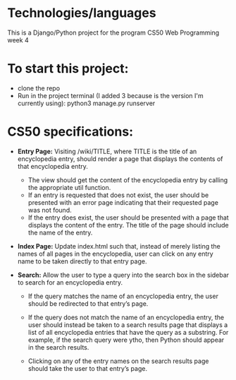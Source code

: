 # Technologies/languages

This is a Django/Python project for the program CS50 Web Programming week 4

# To start this project:

- clone the repo
- Run in the project terminal (I added 3 because is the version I'm currently using): python3 manage.py runserver

# CS50 specifications:

- **Entry Page:** Visiting /wiki/TITLE, where TITLE is the title of an encyclopedia entry, should render a page that displays the contents of that encyclopedia entry.

  - The view should get the content of the encyclopedia entry by calling the appropriate util function.
  - If an entry is requested that does not exist, the user should be presented with an error page indicating that their requested page was not found.
  - If the entry does exist, the user should be presented with a page that displays the content of the entry. The title of the page should include the name of the entry.

- **Index Page:** Update index.html such that, instead of merely listing the names of all pages in the encyclopedia, user can click on any entry name to be taken directly to that entry page.

- **Search:** Allow the user to type a query into the search box in the sidebar to search for an encyclopedia entry.

    - If the query matches the name of an encyclopedia entry, the user should be redirected to that entry’s page.

    - If the query does not match the name of an encyclopedia entry, the user should instead be taken to a search results page that displays a list of all encyclopedia entries that have the query as a substring. For example, if the search query were ytho, then Python should appear in the search results.

    - Clicking on any of the entry names on the search results page should take the user to that entry’s page.